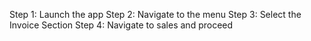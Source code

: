 Step 1: Launch the app
Step 2: Navigate to the menu
Step 3: Select the Invoice Section
Step 4: Navigate to sales and proceed
